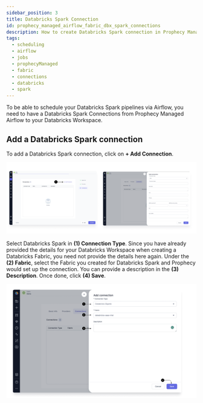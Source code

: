 ```yaml
---
sidebar_position: 3
title: Databricks Spark Connection
id: prophecy_managed_airflow_fabric_dbx_spark_connections
description: How to create Databricks Spark connection in Prophecy Managed Airflow Fabric
tags:
  - scheduling
  - airflow
  - jobs
  - prophecyManaged
  - fabric
  - connections
  - databricks
  - spark
---
```


To be able to schedule your Databricks Spark pipelines via Airflow, you need to have a Databricks Spark Connections from Prophecy Managed Airflow to your Databricks Workspace.

## Add a Databricks Spark connection

To add a Databricks Spark connection, click on **+ Add Connection**.

![Add_connection](../img/Add_Connection.png)

Select Databricks Spark in **(1) Connection Type**. Since you have already provided the details for your Databricks Workspace when creating a Databricks Fabric, you need not provide the details here again.
Under the **(2) Fabric**, select the Fabric you created for Databricks Spark and Prophecy would set up the connection. You can provide a description in the **(3) Description**. Once done, click **(4) Save**.

![DB_Spark_connection](../img/DB_Spark_connection.png)
